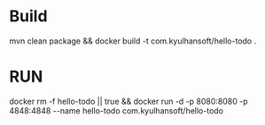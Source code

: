 # Build
mvn clean package && docker build -t com.kyulhansoft/hello-todo .

# RUN

docker rm -f hello-todo || true && docker run -d -p 8080:8080 -p 4848:4848 --name hello-todo com.kyulhansoft/hello-todo 